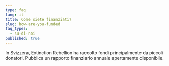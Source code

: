 ```yaml
---
type: faq
lang: it
title: Come siete finanziati?
slug: how-are-you-funded
faq_types:
  - su-di-noi
published: true
---
```

In Svizzera, Extinction Rebellion ha raccolto fondi principalmente da piccoli donatori. Pubblica un rapporto finanziario annuale apertamente disponibile.
